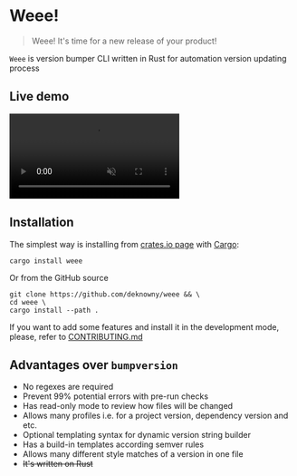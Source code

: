 # Weee!
> Weee! It's time for a new release of your product!

`Weee` is version bumper CLI written in Rust for automation version updating process

## Live demo
<video autoplay muted loop>
    <source src="./assets/live-demo.mov" type="video/mov;">
</video>

## Installation
The simplest way is installing from [crates.io page](https://crates.io/crates/rand) with [Cargo](https://doc.rust-lang.org/cargo/getting-started/installation.html):
```shell
cargo install weee
```

Or from the GitHub source
```shell
git clone https://github.com/deknowny/weee && \
cd weee \
cargo install --path .
```

If you want to add some features and install it in the development mode, please, refer to [CONTRIBUTING.md](./CONTRIBUTING.md)

## Advantages over `bumpversion`
* No regexes are required
* Prevent 99% potential errors with pre-run checks
* Has read-only mode to review how files will be changed
* Allows many profiles i.e. for a project version, dependency version and etc.
* Optional templating syntax for dynamic version string builder
* Has a build-in templates according semver rules
* Allows many different style matches of a version in one file
* ~~It's written on Rust~~
